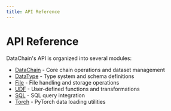 ```yaml
---
title: API Reference
---
```


# API Reference

DataChain's API is organized into several modules:

- [DataChain](./datachain.md) - Core chain operations and dataset management
- [DataType](./datatype.md) - Type system and schema definitions
- [File](./file.md) - File handling and storage operations
- [UDF](./udf.md) - User-defined functions and transformations
- [SQL](./sql.md) - SQL query integration
- [Torch](./torch.md) - PyTorch data loading utilities
